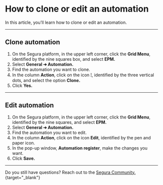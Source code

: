 # How to clone or edit an automation

In this article, you’ll learn how to clone or edit an automation.

* * *

## Clone automation

1. On the Segura platform,  in the upper left corner, click the **Grid Menu**, identified by the nine squares box, and select **EPM.**
2. Select **General ➔ Automation.**
3. Find the automation you want to clone.
4. In the column **Action**, click on the icon **⁝**, identified by the three vertical dots, and select the option **Clone.**
5. Click **Yes.**

* * *

## Edit automation

1. On the Segura platform,  in the upper left corner, click the **Grid Menu**, identified by the nine squares, and select **EPM.**
2. Select **General ➔ Automation.**
3. Find the automation you want to edit.
4. In the column **Action**, click on the icon **Edit**, identified by the pen and paper icon.
5. In the pop-up window, **Automation register**, make the changes you want.
6. Click **Save.**

* * *

Do you still have questions? Reach out to the [Segura Community.](https://community.Segura.io/){target="_blank"}
